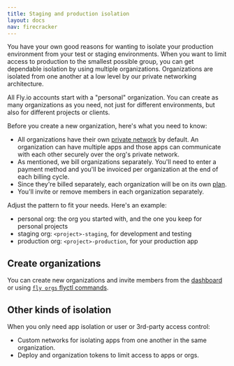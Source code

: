 ```yaml
---
title: Staging and production isolation
layout: docs
nav: firecracker
---
```


You have your own good reasons for wanting to isolate your production environment from your test or staging environments. When you want to limit access to production to the smallest possible group, you can get dependable isolation by using multiple organizations. Organizations are isolated from one another at a low level by our private networking architecture.

All Fly.io accounts start with a "personal" organization. You can create as many organizations as you need, not just for different environments, but also for different projects or clients.



Before you create a new organization, here's what you need to know:

- All organizations have their own [private network](/docs/networking/private-networking/) by default. An organization can have multiple apps and those apps can communicate with each other securely over the org's private network.
- As mentioned, we bill organizations separately. You'll need to enter a payment method and you'll be invoiced per organization at the end of each billing cycle.
- Since they're billed separately, each organization will be on its own [plan](https://fly.io/plans).
- You'll invite or remove members in each organization separately.

Adjust the pattern to fit your needs. Here's an example:

- personal org: the org you started with, and the one you keep for personal projects
- staging org: `<project>-staging`, for development and testing
- production org: `<project>-production`, for your production app

## Create organizations

You can create new organizations and invite members from the [dashboard]((https://fly.io/dashboard/)) or using [`fly orgs` flyctl commands](/docs/flyctl/orgs/).

## Other kinds of isolation

When you only need app isolation or user or 3rd-party access control:

- Custom networks for isolating apps from one another in the same organization.
- Deploy and organization tokens to limit access to apps or orgs.
